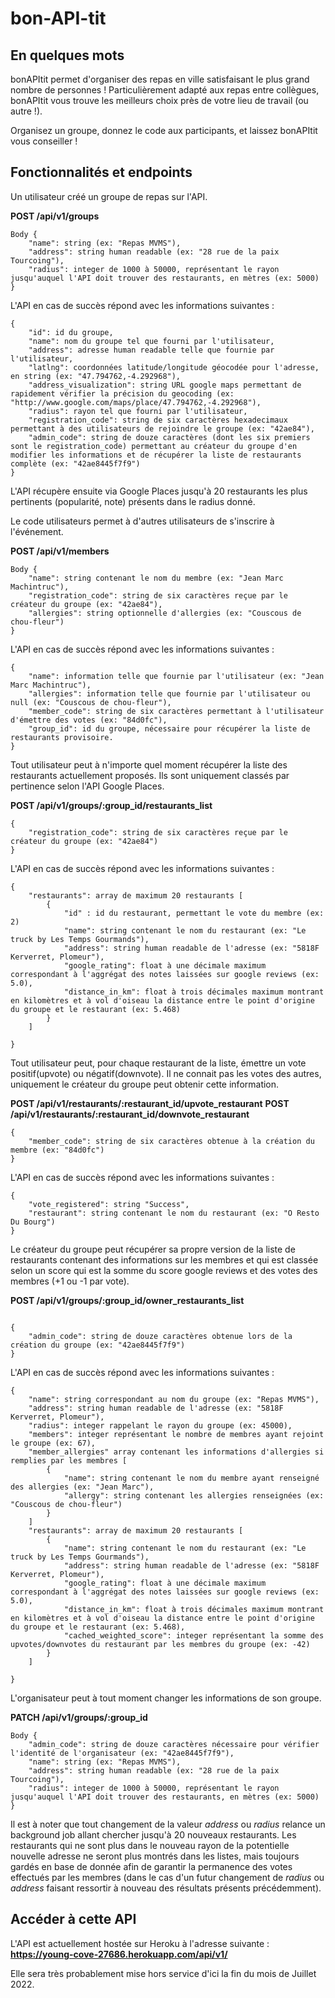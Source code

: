 # bon-API-tit

## En quelques mots

bonAPItit permet d'organiser des repas en ville satisfaisant le plus grand nombre de personnes ! Particulièrement adapté aux repas entre collègues, bonAPItit vous trouve les meilleurs choix près de votre lieu de travail (ou autre !). 

Organisez un groupe, donnez le code aux participants, et laissez bonAPItit vous conseiller !


## Fonctionnalités et endpoints

Un utilisateur créé un groupe de repas sur l'API.

**POST /api/v1/groups**
```
Body {
    "name": string (ex: "Repas MVMS"), 
    "address": string human readable (ex: "28 rue de la paix Tourcoing"), 
    "radius": integer de 1000 à 50000, représentant le rayon jusqu'auquel l'API doit trouver des restaurants, en mètres (ex: 5000)
}
```

L'API en cas de succès répond avec les informations suivantes :
```
{
    "id": id du groupe,
    "name": nom du groupe tel que fourni par l'utilisateur,
    "address": adresse human readable telle que fournie par l'utilisateur,
    "latlng": coordonnées latitude/longitude géocodée pour l'adresse, en string (ex: "47.794762,-4.292968"),
    "address_visualization": string URL google maps permettant de rapidement vérifier la précision du geocoding (ex: "http://www.google.com/maps/place/47.794762,-4.292968"),
    "radius": rayon tel que fourni par l'utilisateur,
    "registration_code": string de six caractères hexadecimaux permettant à des utilisateurs de rejoindre le groupe (ex: "42ae84"),
    "admin_code": string de douze caractères (dont les six premiers sont le registration_code) permettant au créateur du groupe d'en modifier les informations et de récupérer la liste de restaurants complète (ex: "42ae8445f7f9")
}
```

L'API récupère ensuite via Google Places jusqu'à 20 restaurants les plus pertinents (popularité, note) présents dans le radius donné.

Le code utilisateurs permet à d'autres utilisateurs de s'inscrire à l'événement.

**POST /api/v1/members**
```
Body {
    "name": string contenant le nom du membre (ex: "Jean Marc Machintruc"),
    "registration_code": string de six caractères reçue par le créateur du groupe (ex: "42ae84"),
    "allergies": string optionnelle d'allergies (ex: "Couscous de chou-fleur")
}
```

L'API en cas de succès répond avec les informations suivantes :
```
{
    "name": information telle que fournie par l'utilisateur (ex: "Jean Marc Machintruc"),
    "allergies": information telle que fournie par l'utilisateur ou null (ex: "Couscous de chou-fleur"),
    "member_code": string de six caractères permettant à l'utilisateur d'émettre des votes (ex: "84d0fc"),
    "group_id": id du groupe, nécessaire pour récupérer la liste de restaurants provisoire.
}
```

Tout utilisateur peut à n'importe quel moment récupérer la liste des restaurants actuellement proposés. Ils sont uniquement classés par pertinence selon l'API Google Places.

**POST /api/v1/groups/:group_id/restaurants_list**
```
{
    "registration_code": string de six caractères reçue par le créateur du groupe (ex: "42ae84")
}
```

L'API en cas de succès répond avec les informations suivantes :
```
{
    "restaurants": array de maximum 20 restaurants [
        {
            "id" : id du restaurant, permettant le vote du membre (ex: 2)
            "name": string contenant le nom du restaurant (ex: "Le truck by Les Temps Gourmands"),
            "address": string human readable de l'adresse (ex: "5818F Kerverret, Plomeur"),
            "google_rating": float à une décimale maximum correspondant à l'aggrégat des notes laissées sur google reviews (ex: 5.0),
            "distance_in_km": float à trois décimales maximum montrant en kilomètres et à vol d'oiseau la distance entre le point d'origine du groupe et le restaurant (ex: 5.468)
        }
    ]
    
}
```

Tout utilisateur peut, pour chaque restaurant de la liste, émettre un vote positif(upvote) ou négatif(downvote). Il ne connait pas les votes des autres, uniquement le créateur du groupe peut obtenir cette information. 

**POST /api/v1/restaurants/:restaurant_id/upvote_restaurant**
**POST /api/v1/restaurants/:restaurant_id/downvote_restaurant**
```
{
    "member_code": string de six caractères obtenue à la création du membre (ex: "84d0fc")
}
```

L'API en cas de succès répond avec les informations suivantes :
```
{
    "vote_registered": string "Success",
    "restaurant": string contenant le nom du restaurant (ex: "O Resto Du Bourg")
}
```

Le créateur du groupe peut récupérer sa propre version de la liste de restaurants contenant des informations sur les membres et qui est classée selon un score qui est la somme du score google reviews et des votes des membres (+1 ou -1 par vote).

**POST /api/v1/groups/:group_id/owner_restaurants_list**
```

{
    "admin_code": string de douze caractères obtenue lors de la création du groupe (ex: "42ae8445f7f9")
}
```

L'API en cas de succès répond avec les informations suivantes :
```
{   
    "name": string correspondant au nom du groupe (ex: "Repas MVMS"),
    "address": string human readable de l'adresse (ex: "5818F Kerverret, Plomeur"),
    "radius": integer rappelant le rayon du groupe (ex: 45000),
    "members": integer représentant le nombre de membres ayant rejoint le groupe (ex: 67),
    "member_allergies" array contenant les informations d'allergies si remplies par les membres [
        {
            "name": string contenant le nom du membre ayant renseigné des allergies (ex: "Jean Marc"),
            "allergy": string contenant les allergies renseignées (ex: "Couscous de chou-fleur")
        }
    ]
    "restaurants": array de maximum 20 restaurants [
        {
            "name": string contenant le nom du restaurant (ex: "Le truck by Les Temps Gourmands"),
            "address": string human readable de l'adresse (ex: "5818F Kerverret, Plomeur"),
            "google_rating": float à une décimale maximum correspondant à l'aggrégat des notes laissées sur google reviews (ex: 5.0),
            "distance_in_km": float à trois décimales maximum montrant en kilomètres et à vol d'oiseau la distance entre le point d'origine du groupe et le restaurant (ex: 5.468),
            "cached_weighted_score": integer représentant la somme des upvotes/downvotes du restaurant par les membres du groupe (ex: -42)
        }
    ]
    
}
```

L'organisateur peut à tout moment changer les informations de son groupe.

**PATCH /api/v1/groups/:group_id**
```
Body {
    "admin_code": string de douze caractères nécessaire pour vérifier l'identité de l'organisateur (ex: "42ae8445f7f9"),
    "name": string (ex: "Repas MVMS"), 
    "address": string human readable (ex: "28 rue de la paix Tourcoing"), 
    "radius": integer de 1000 à 50000, représentant le rayon jusqu'auquel l'API doit trouver des restaurants, en mètres (ex: 5000)
}
```

Il est à noter que tout changement de la valeur *address* ou *radius* relance un background job allant chercher jusqu'à 20 nouveaux restaurants. Les restaurants qui ne sont plus dans le nouveau rayon de la potentielle nouvelle adresse ne seront plus montrés dans les listes, mais toujours gardés en base de donnée afin de garantir la permanence des votes effectués par les membres (dans le cas d'un futur changement de *radius* ou *address* faisant ressortir à nouveau des résultats présents précédemment).

## Accéder à cette API

L'API est actuellement hostée sur Heroku à l'adresse suivante : **https://young-cove-27686.herokuapp.com/api/v1/**

Elle sera très probablement mise hors service d'ici la fin du mois de Juillet 2022.
